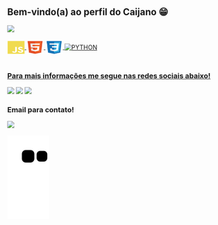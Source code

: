 ## Bem-vindo(a) ao perfil do Caijano 😁

<div>
      <a href="https://github.com/Caijano">
      <img height="180em" src="https://github-readme-stats.vercel.app/api?username=Caijano&show_icons=true&theme=tokyonight&include_all_commits=true&count_private=true"/>
       
</div>
<div style="display: inline_block"><br>
  <img align="center" alt="Js" height="30" width="40" src="https://raw.githubusercontent.com/devicons/devicon/master/icons/javascript/javascript-plain.svg">
  <img align="center" alt="HTML" height="30" width="40" src="https://raw.githubusercontent.com/devicons/devicon/master/icons/html5/html5-original.svg">
  <img align="center" alt="CSS" height="30" width="40" src="https://raw.githubusercontent.com/devicons/devicon/master/icons/css3/css3-original.svg">
  <img align="center" alt="PYTHON" heigh="30" width="40" src="https://cdn.jsdelivr.net/gh/devicons/devicon/icons/python/python-original.svg" />
          
</div>

 <br>
 
  ### Para mais informações me segue nas redes sociais abaixo!
 
<div> 
  <a href="https://www.instagram.com/ph.caijano/" target="_blank"><img src="https://img.shields.io/badge/-Instagram-%23E4405F?style=for-the-badge&logo=instagram&logoColor=white" target="_blank"></a>
 <a href="https://www.linkedin.com/in/raphael-veiga-777b20223" target="_blank"><img src="https://img.shields.io/badge/-LinkedIn-%230077B5?style=for-the-badge&logo=linkedin&logoColor=white" target="_blank"></a> 
 <a href="https://www.facebook.com/raphael.veiga.56808/" target="_blank"><img src="https://img.shields.io/badge/-Facebook-%230077B5?style=for-the-badge&logo=facebook&logoColor=white" target="_blank"></a> 
 
 ### Email para contato!

  <a href = "mailto:raphaelcaijano99@gmail.com"><img src="https://img.shields.io/badge/-Gmail-%23333?style=for-the-badge&logo=gmail&logoColor=white" target="_blank"></a>
  
 
  ![Snake animation](https://github.com/Caijano/Caijano/blob/output/github-contribution-grid-snake.svg)

</div>
